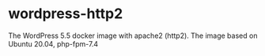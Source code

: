 # wordpress-http2
The WordPress 5.5 docker image with apache2 (http2). The image based on Ubuntu 20.04, php-fpm-7.4
